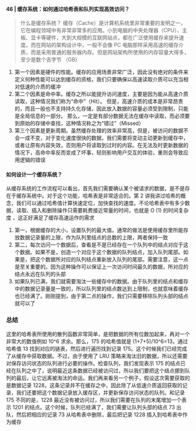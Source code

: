 #### 46 | 缓存系统：如何通过哈希表和队列实现高效访问？


> 什么是缓存系统？
缓存（Cache）是计算机系统里非常重要的发明之一，它在编程领域中有非常非常多的应用。小到电脑的中央处理器（CPU）、主板、显卡等硬件，大到大规模的互联网站点，都在广泛使用缓存来提升速度。而在网站的架构设计中，一般不会像 PC 电脑那样采用高速的缓存介质，而是采用普通的服务器内存。但是网站架构所使用的内存容量大得多，至少是数个吉字节 （GB）

1. 第一个因素是硬件的性能。缓存的应用场景非常广泛，因此没有绝对的条件来定义何种性能可以达到缓存的资格，我们只要确保以高速读取介质可以充当相对低速的介质的缓冲
2. 第二个因素是命中率。缓存之所以能提升访问速度，主要是因为能从高速介质读取，这种情况我们称为“命中”（Hit）。
但是，高速介质的成本是非常昂贵的，而且一般也不支持持久化存储，因此放入数据的容量必须受到限制，只能是全局信息的一部分。
那么，一定是有部分数据无法在缓存中读取，而必须要到原始的存储中查找，这种情况称之为“错过”（Missed）
3. 第三个因素是更新周期。虽然缓存处理的效率非常高，但是，被访问的数据不会一成不变，对于变化速度很快的数据，我们需要将变动主动更新到缓存中，或者让原有内容失效，否则用户将读取到过时的内容。在无法及时更新数据的情况下，高命中率反而变成了坏事，轻则影响用户交互的体验，重则会导致应用逻辑的错误


#### 如何设计一个缓存系统？

从缓存系统的工作流程可以看出，首先我们需要确认某个被请求的数据，是不是存在于缓存系统中。对于这个功能，哈希表是非常适合的。第 2 讲我讲过哈希的概念，我们可以通过哈希值计算快速定位，加快查找的速度。不论哈希表中有多少数据，读取、插入和删除操作只需要耗费接近常量的时间，也就是 O (1) 的时间复杂度 ，这正好满足了缓存高速运作的需求

1. 第一，根据缓存的大小，设置队列的最大值。通常的做法是使用缓存里所能存放数据记录量的上限，作为队列里结点的总数的上限，两者保持一致
2. 第二，每次访问一个数据后，查看是不是已经存在一个队列中的结点对应于这个数据。如果不是，创造一个对应于这个数据的队列结点，加入队列尾部。如果是，把这个数据所对应的队列结点重新放入队列的尾部。需要注意，这一点是至关重要的。因为这种操作可以保证上一次访问时间最久的数据，所对应的结点永远在队列的头部
3. 如果队列已满，我们就需要淘汰一些缓存中的数据。由于队列里的结点和缓存中的数据记录量是一致的，所以队列里的结点数达到上限制，也就意味着缓存也已经满了。刚刚提到，由于第二点的操作，我们只需要移除队列头部的结点就可以了

### 总结
这里的哈希表所使用的散列函数非常简单，是把数据的所有位数加起来，再对一个非常大的数值例如 10^6 求余。那么，175 的哈希值就是 (1+7+5)/10^6=13。通过哈希值 13 找到对应的链表，然后进行遍历找到记录 175。这个时候我们已经完成了从缓存中获取数据。不过，由于使用了 LRU 策略来淘汰旧的数据，所以还需要对保存访问状态的队列进行必要的操作。检查队列，我们发现表示 175 的结点已经在队列之中了，说明最近这条数据已经被访问过，所以我们要把这个结点挪到队列的最后，让它远离被淘汰的命运。我们再来看另一个例子，假设这次需要获取的是数据记录 1228，这条记录并不在缓存之中，因此除了从低速介质返回获取的记录，我们还要把这个数据记录放入缓存区，并更新保存访问状态的队列。和记录 175 不同的是，1228 最近没有被访问过，所以我们需要在队列的末尾增加一个表示 1201 的结点。这个时候，队列已经满了，我们需要让队列头部的结点 73 出队，然后把相应的记录 73 从哈希表中删除，最后把记录 1228 插入到哈希表中作为缓存
